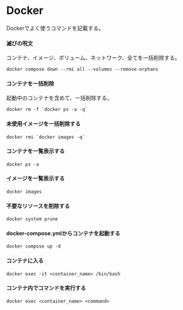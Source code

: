 # Docker
Dockerでよく使うコマンドを記載する。

#### 滅びの呪文
コンテナ、イメージ、ボリューム、ネットワーク、全てを一括削除する。
```
docker compose down --rmi all --volumes --remove-orphans
```

#### コンテナを一括削除
起動中のコンテナを含めて、一括削除する。
```
docker rm -f `docker ps -a -q`
```

#### 未使用イメージを一括削除する
```
docker rmi `docker images -q`
```

#### コンテナを一覧表示する
```
docker ps -a
```

#### イメージを一覧表示する
```
docker images
```

#### 不要なリソースを削除する
```
docker system prune
```

#### docker-compose.ymlからコンテナを起動する
```
docker compose up -d
```

#### コンテナに入る
```
docker exec -it <container_name> /bin/bash
```

#### コンテナ内でコマンドを実行する
```
docker exec <container_name> <command>
```
